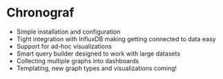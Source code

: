 # Chronograf

* Simple installation and configuration
* Tight integration with InfluxDB making getting connected to data easy
* Support for ad-hoc visualizations
* Smart query builder designed to work with large datasets
* Collecting multiple graphs into dashboards
* Templating, new graph types and visualizations coming!
